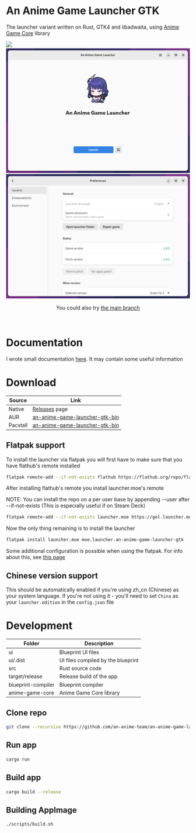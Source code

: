 # An Anime Game Launcher GTK

The launcher variant written on Rust, GTK4 and libadwaita, using [Anime Game Core](https://github.com/an-anime-team/anime-game-core) library

<img src="https://github.com/an-anime-team/an-anime-game-launcher/raw/main/repository/pics/logo.jpg">
<img src="repository/pictures/main.png">
<img src="repository/pictures/settings.png">

<br>

<p align="center">You could also try <a href="https://github.com/an-anime-team/an-anime-game-launcher">the main branch</a></p>

<br>

# Documentation

I wrote small documentation [here](https://github.com/an-anime-team/an-anime-game-launcher-gtk/wiki). It may contain some useful information

# Download

| Source | Link |
| --- | --- |
| Native | [Releases](https://github.com/an-anime-team/an-anime-game-launcher-gtk/releases) page |
| AUR | [an-anime-game-launcher-gtk-bin](https://aur.archlinux.org/packages/an-anime-game-launcher-gtk-bin) |
| Pacstall | [an-anime-game-launcher-gtk-bin](https://pacstall.dev/packages/an-anime-game-launcher-gtk-bin) |

## Flatpak support

To install the launcher via flatpak you will first have to make sure that you have flathub's remote installed

```zsh
flatpak remote-add --if-not-exists flathub https://flathub.org/repo/flathub.flatpakrepo
```

After installing flathub's remote you install launcher.moe's remote

NOTE: You can install the repo on a per user base by appending --user after --if-not-exists (This is especially useful if on Steam Deck)

```zsh
flatpak remote-add --if-not-exists launcher.moe https://gol.launcher.moe/gol.launcher.moe.flatpakrepo
```

Now the only thing remaining is to install the launcher

```zsh
flatpak install launcher.moe moe.launcher.an-anime-game-launcher-gtk
```

Some additional configuration is possible when using the flatpak. For info about this, see [this page](https://github.com/an-anime-team/an-anime-game-launcher-flatpak/blob/rust-launcher/README.md)

## Chinese version support

This should be automatically enabled if you're using zh_cn (Chinese) as your system language. If you're not using it - you'll need to set `China` as your `launcher.edition` in the `config.json` file

# Development

| Folder | Description |
| - | - |
| ui | Blueprint UI files |
| ui/.dist | UI files compiled by the blueprint |
| src | Rust source code |
| target/release | Release build of the app |
| blueprint-compiler | Blueprint compiler |
| anime-game-core | Anime Game Core library |

## Clone repo

```sh
git clone --recursive https://github.com/an-anime-team/an-anime-game-launcher-gtk
```

## Run app

```sh
cargo run
```

## Build app

```sh
cargo build --release
```

## Building AppImage

```
./scripts/build.sh
```
